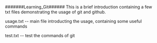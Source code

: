 #######Learning_Git######
This is a brief introduction containing a few txt files demonstrating the usage
of git and github.

usage.txt -- main file introducting the usage, containing some useful commands

test.txt -- test the commands of git

